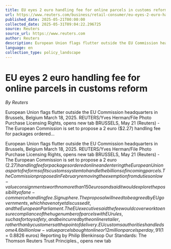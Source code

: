 ```yaml
---
title: EU eyes 2 euro handling fee for online parcels in customs reform
url: https://www.reuters.com/business/retail-consumer/eu-eyes-2-euro-handling-fee-online-parcels-customs-reform-2025-05-21/
published_date: 2025-05-21T00:00:00
collected_date: 2025-05-31T09:04:22.296725
source: Reuters
source_url: https://www.reuters.com
author: Reuters
description: European Union flags flutter outside the EU Commission headquarters in Brussels, Belgium March 18, 2025. REUTERS/Yves Herman/File Photo Purchase Licensing Rights, opens new tab BRUSSELS, May 21 (Reuters) - The European Commission is set to propose a 2 euro ($2.27) handling fee for packages ordered...
language: en
collection_type: policy_landscape
---
```


# EU eyes 2 euro handling fee for online parcels in customs reform

*By Reuters*

European Union flags flutter outside the EU Commission headquarters in Brussels, Belgium March 18, 2025. REUTERS/Yves Herman/File Photo Purchase Licensing Rights, opens new tab BRUSSELS, May 21 (Reuters) - The European Commission is set to propose a 2 euro ($2.27) handling fee for packages ordered...

European Union flags flutter outside the EU Commission headquarters in Brussels, Belgium March 18, 2025. REUTERS/Yves Herman/File Photo Purchase Licensing Rights, opens new tab BRUSSELS, May 21 (Reuters) - The European Commission is set to propose a 2 euro ($2.27) handling fee for packages ordered online and entering the European Union as part of reforms of its customs system to handle the billions of incoming parcels. The Commission proposed in February removing the exemption from duties on low-value consignments worth no more than 150 euros and said it would explore the possibility of an e-commerce handling fee. Sign up here. The proposal will need to be agreed by EU governments, which have not yet discussed it, and the European Parliament. The EU executive said the fee would cover work to ensure compliance of the huge number of parcels with EU rules, such as for toy safety, and be incurred by the online retailer, rather than by customers at the point of delivery. EU customs authorities handled some 4.6 billion low-value parcels bought online or 12 million parcels per day, 91% of which came from China, including retailers such as Shein and Temu. The number of shipments was double that of 2023. The Commission has put forward a proposed 2 euro handling fee per parcel delivered directly to the customer or a smaller 50 cent fee for parcels coming from a warehouse within the EU. "With 4.6 billion packages, you can't really have proper controls and to introduce it costs a lot of money and therefore it's fair to ask Alibaba, Temu or Shein to pay their fair share of the cost," Bernd Lange, chair of the European Parliament's trade committee told reporters on Wednesday.
($1 = 0.8826 euros) Reporting by Philip Blenkinsop Our Standards: The Thomson Reuters Trust Principles., opens new tab